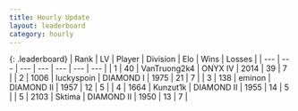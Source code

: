 ```yaml
---
title: Hourly Update
layout: leaderboard
category: hourly
---
```


{: .leaderboard}
| Rank | LV | Player | Division | Elo | Wins | Losses |
| --- | --- | --- | --- | --- | --- | --- |
| <span data-change="0">1</span> | 40 | <span title="ID: 621410">VanTruong2k4</span> | ONYX IV | <span data-change="0">2014</span> | <span data-change="0">39</span> | <span data-change="0">7</span> |
| <span data-change="1">2</span> | 1006 | <span title="ID: 512212">luckyspoin</span> | DIAMOND I | <span data-change="0">1975</span> | <span data-change="0">21</span> | <span data-change="0">7</span> |
| <span data-change="1">3</span> | 138 | <span title="ID: 282716">eminon</span> | DIAMOND II | <span data-change="0">1957</span> | <span data-change="0">12</span> | <span data-change="0">5</span> |
| <span data-change="1">4</span> | 1664 | <span title="ID: 392407">Kunzut1k</span> | DIAMOND II | <span data-change="22">1955</span> | <span data-change="2">14</span> | <span data-change="0">5</span> |
| <span data-change="-3">5</span> | 2103 | <span title="ID: 353063">Sktima</span> | DIAMOND II | <span data-change="-26">1950</span> | <span data-change="3">13</span> | <span data-change="4">7</span> |